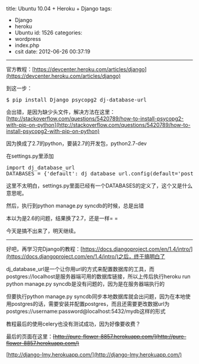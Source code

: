 title: Ubuntu 10.04 + Heroku + Django
tags:
  - Django
  - heroku
  - Ubuntu
id: 1526
categories:
  - wordpress
  - index.php
  - csit
date: 2012-06-26 00:37:19
---

官方教程：[https://devcenter.heroku.com/articles/django](https://devcenter.heroku.com/articles/django)

到这一步：
<pre lang="term">$ pip install Django psycopg2 dj-database-url</pre>
会出错，是因为缺少头文件，解决方法在这里：[http://stackoverflow.com/questions/5420789/how-to-install-psycopg2-with-pip-on-python](http://stackoverflow.com/questions/5420789/how-to-install-psycopg2-with-pip-on-python)

因为换成了2.7的python，要装2.7的开发包，python2.7-dev<!--more-->

在settings.py里添加
<pre lang="python">import dj_database_url
DATABASES = {'default': dj_database_url.config(default='postgres://localhost')}</pre>
这里不太明白，settings.py里面已经有一个DATABASES的定义了，这个又是什么意思呢。

然后，执行到python manage.py syncdb的时候，总是出错

本以为是2.6的问题，结果换了2.7，还是一样= =

今天是搞不出来了，明天继续。

-----------------------------------------------------------------------------------

好吧，再学习完Django的教程：[https://docs.djangoproject.com/en/1.4/intro/](https://docs.djangoproject.com/en/1.4/intro/)之后，终于搞明白了

dj_database_url是一个让你用url的方式来配置数据库的工具，而postgres://localhost是服务器端可用的数据库链接，所以上传后执行heroku run python manage.py syncdb是没有问题的，因为是在服务器端执行的

但要执行python manage.py syncdb同步本地数据库就会出问题，因为在本地使用postgres的话，需要安装并配置postgres，而且还需要更改数据url为postgres://username:password@localhost:5432/mydb这样的形式

教程最后的使用celery也没有测试成功，因为好像要收费？

最后的页面在这里：<del>[http://pure-flower-8857.herokuapp.com/](http://pure-flower-8857.herokuapp.com/)</del>

[http://django-lmy.herokuapp.com/](http://django-lmy.herokuapp.com/)

&nbsp;